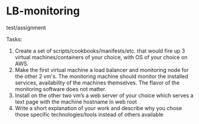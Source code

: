 # LB-monitoring
test/assignment

Tasks:
1. Create a set of scripts/cookbooks/manifests/etc. that would fire up 3 virtual machines/containers of
your choice, with OS of your choice on AWS.
2. Make the first virtual machine a load balancer and monitoring node for the other 2 vm's. The
monitoring machine should monitor the installed services, availability of the machines themselves. The
flavor of the monitoring software does not matter.
3. Install on the other two vm’s a web server of your choice which serves a text page with the machine
hostname in web root
4. Write a short explanation of your work and describe why you chose those specific technologies/tools
instead of others available

